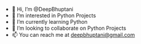 - 👋 Hi, I’m @DeepBhuptani
- 👀 I’m interested in Python Projects
- 🌱 I’m currently learning Python
- 💞️ I’m looking to collaborate on Python Projects
- 📫 You can reach me at deepbhuptani@gmail.com
